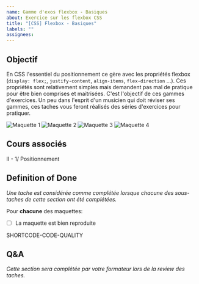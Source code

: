 ```yaml
---
name: Gamme d'exos flexbox - Basiques
about: Exercice sur les flexbox CSS
title: "[CSS] Flexbox - Basiques"
labels: ""
assignees:
---
```


## Objectif

En CSS l'essentiel du positionnement ce gère avec les propriétés flexbox (`display: flex;`, `justify-content`, `align-items`, `flex-direction` ...).
Ces propriétés sont relativement simples mais demandent pas mal de pratique pour être bien comprises et maitrisées.
C'est l'objectif de ces gammes d'exercices. Un peu dans l'esprit d'un musicien qui doit réviser ses gammes, ces taches
vous feront réalisés des séries d'exercices pour pratiquer.

![Maquette 1](./../../ateliers_aubervilliers/A_html_css/2_flex_basics/exo1/maquette.png)
![Maquette 2](./../../ateliers_aubervilliers/A_html_css/2_flex_basics/exo2/maquette.png)
![Maquette 3](./../../ateliers_aubervilliers/A_html_css/2_flex_basics/exo3/maquette.png)
![Maquette 4](./../../ateliers_aubervilliers/A_html_css/2_flex_basics/exo4/maquette.png)

## Cours associés

II - 1/ Positionnement

## Definition of Done

_Une tache est considérée comme complétée lorsque chacune des sous-taches de cette section ont été complétées._

Pour **chacune** des maquettes:

- [ ] La maquette est bien reproduite

SHORTCODE-CODE-QUALITY

## Q&A

_Cette section sera complétée par votre formateur lors de la review des taches._
